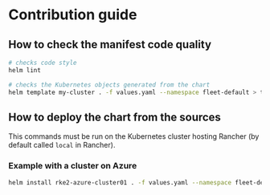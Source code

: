 # Contribution guide

## How to check the manifest code quality

```bash
# checks code style
helm lint

# checks the Kubernetes objects generated from the chart
helm template my-cluster . -f values.yaml --namespace fleet-default > temp.yaml
```

## How to deploy the chart from the sources

This commands must be run on the Kubernetes cluster hosting Rancher (by default called `local` in Rancher).

### Example with a cluster on Azure

```bash
helm install rke2-azure-cluster01 . -f values.yaml --namespace fleet-default
```
